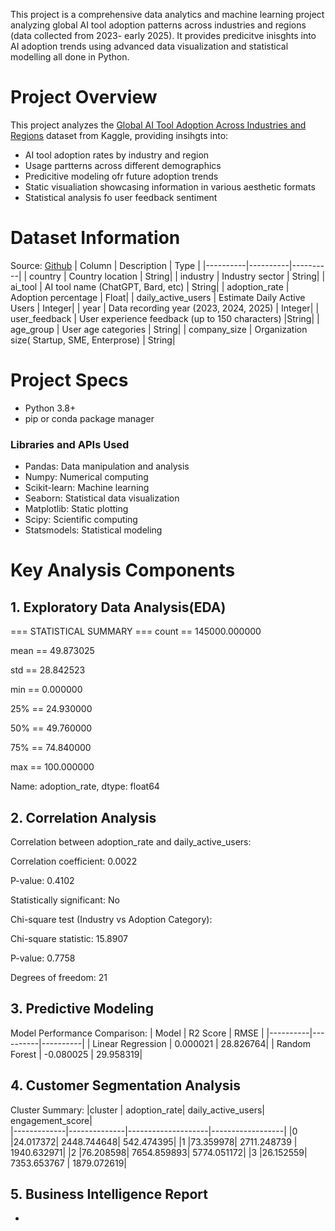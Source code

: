 This project is a comprehensive data analytics and machine learning project analyzing global AI tool adoption patterns across industries and regions (data collected from 2023- early 2025). It provides predicitve inisghts into AI adoption trends using advanced data visualization and statistical modelling all done in Python.

# **Project Overview**
This project analyzes the [Global AI Tool Adoption Across Industries and Regions]((https://www.kaggle.com/datasets/tfisthis/global-ai-tool-adoption-across-industries)) dataset from Kaggle, providing insihgts into: 
- AI tool adoption rates by industry and region
- Usage partterns across different demographics
- Predicitive modeling ofr future adoption trends
- Static visualiation showcasing information in various aesthetic formats
- Statistical analysis fo user feedback sentiment

# **Dataset Information**
Source: [Github](https://www.kaggle.com/datasets/tfisthis/global-ai-tool-adoption-across-industries)
| Column  | Description | Type |
|----------|----------|----------|
| country    | Country location     | String|
| industry    | Industry sector     | String|
| ai_tool    | AI tool name (ChatGPT, Bard, etc)     | String|
| adoption_rate    | Adoption percentage     | Float|
| daily_active_users    | Estimate Daily Active Users     | Integer|
| year    | Data recording year (2023, 2024, 2025)     | Integer|
| user_feedback    | User experience feedback (up to 150 characters)     |String|
| age_group    | User age categories     | String|
| company_size    | Organization size( Startup, SME, Enterprose)     | String|

# **Project Specs**
- Python 3.8+
- pip or conda package manager

### **Libraries and APIs Used**
- Pandas: Data manipulation and analysis
- Numpy: Numerical computing
- Scikit-learn: Machine learning
- Seaborn: Statistical data visualization
- Matplotlib: Static plotting
- Scipy: Scientific computing
- Statsmodels: Statistical modeling

# **Key Analysis Components**
## 1. **Exploratory Data Analysis(EDA)**
   === STATISTICAL SUMMARY ===
count == 145000.000000

mean == 49.873025

std == 28.842523

min == 0.000000

25% == 24.930000

50%  == 49.760000

75% == 74.840000

max == 100.000000

Name: adoption_rate, dtype: float64

## 2. **Correlation Analysis**
Correlation between adoption_rate and daily_active_users:

Correlation coefficient: 0.0022

P-value: 0.4102

Statistically significant: No

Chi-square test (Industry vs Adoption Category):

Chi-square statistic: 15.8907

P-value: 0.7758

Degrees of freedom: 21

## 3. **Predictive Modeling**
   Model Performance Comparison:
| Model | R2 Score | RMSE |
|----------|----------|----------|
| Linear Regression   | 0.000021     | 28.826764|
| Random Forest   | -0.080025     | 29.958319|

## 4. **Customer Segmentation Analysis**
   Cluster Summary:
|cluster      | adoption_rate|  daily_active_users|  engagement_score|       
|-------------|--------------|--------------------|------------------|
|0            |24.017372|         2448.744648|        542.474395|
|1            |73.359978|        2711.248739 |      1940.632971|
|2            |76.208598|         7654.859893|       5774.051172|
|3            |26.152559|        7353.653767 |      1879.072619|

## 5. **Business Intelligence Report**
-
